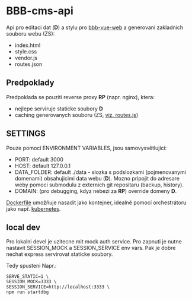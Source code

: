 # BBB-cms-api

Api pro editaci dat (__D__) a stylu pro [bbb-vue-web](https://github.com/vencax/bbb-vue-web) a generovani zakladnich souboru webu (ZS):
- index.html
- style.css
- vendor.js
- routes.json

## Predpoklady

Predpoklada se pouziti reverse proxy __RP__ (napr. nginx), ktera:
- nejlepe serviruje staticke soubory __D__
- caching generovanych souboru (ZS, [viz. routes.js](./routes.js))

## SETTINGS

Pouze pomocí ENVIRONMENT VARIABLES, jsou samovysvětlující:
- PORT: default 3000
- HOST: default 127.0.0.1
- DATA_FOLDER: default ./data - slozka s podslozkami (pojmenovanymi domenami) obsahujicimi data webu (__D__).
Mozno pripojit do adresare weby pomoci submodulu z externich git repositaru (backup, history).
- DOMAIN: (pro debugging, kdyz nebezi za __RP__) override domeny __D__.

[Dockerfile](Dockerfile) umožňuje nasadit jako kontejner,
idealně pomocí orchestrátoru jako např. [kubernetes](https://kubernetes.io/).

## local dev

Pro lokalni devel je uzitecne mit mock auth service.
Pro zapnuti je nutne nastavit SESSION_MOCK a SESSION_SERVICE env vars.
Pak je dobre nechat express servirovat staticke soubory.

Tedy spusteni Napr.:
```
SERVE_STATIC=1 \
SESSION_MOCK=3333 \
SESSION_SERVICE=http://localhost:3333 \
npm run startdbg
```
